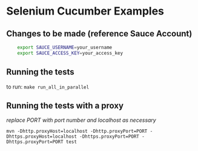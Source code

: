 # Selenium Cucumber Examples

## Changes to be made (reference Sauce Account)

```bash
	export SAUCE_USERNAME=your_username
	export SAUCE_ACCESS_KEY=your_access_key
```

## Running the tests
to run: `make run_all_in_parallel`

## Running the tests with a proxy
*replace PORT with port number and localhost as necessary*
```shell
mvn -Dhttp.proxyHost=localhost -Dhttp.proxyPort=PORT -Dhttps.proxyHost=localhost -Dhttps.proxyPort=PORT -Dhttps.proxyPort=PORT test
```
